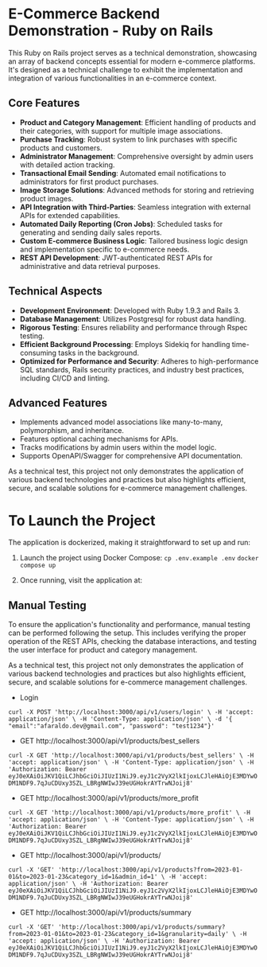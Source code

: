 # E-Commerce Backend Demonstration - Ruby on Rails

This Ruby on Rails project serves as a technical demonstration, showcasing an array of backend concepts essential for modern e-commerce platforms. It's designed as a technical challenge to exhibit the implementation and integration of various functionalities in an e-commerce context.

## Core Features

- **Product and Category Management**: Efficient handling of products and their categories, with support for multiple image associations.
- **Purchase Tracking**: Robust system to link purchases with specific products and customers.
- **Administrator Management**: Comprehensive oversight by admin users with detailed action tracking.
- **Transactional Email Sending**: Automated email notifications to administrators for first product purchases.
- **Image Storage Solutions**: Advanced methods for storing and retrieving product images.
- **API Integration with Third-Parties**: Seamless integration with external APIs for extended capabilities.
- **Automated Daily Reporting (Cron Jobs)**: Scheduled tasks for generating and sending daily sales reports.
- **Custom E-commerce Business Logic**: Tailored business logic design and implementation specific to e-commerce needs.
- **REST API Development**: JWT-authenticated REST APIs for administrative and data retrieval purposes.

## Technical Aspects

- **Development Environment**: Developed with Ruby 1.9.3 and Rails 3.
- **Database Management**: Utilizes Postgresql for robust data handling.
- **Rigorous Testing**: Ensures reliability and performance through Rspec testing.
- **Efficient Background Processing**: Employs Sidekiq for handling time-consuming tasks in the background.
- **Optimized for Performance and Security**: Adheres to high-performance SQL standards, Rails security practices, and industry best practices, including CI/CD and linting.

## Advanced Features

- Implements advanced model associations like many-to-many, polymorphism, and inheritance.
- Features optional caching mechanisms for APIs.
- Tracks modifications by admin users within the model logic.
- Supports OpenAPI/Swagger for comprehensive API documentation.

As a technical test, this project not only demonstrates the application of various backend technologies and practices but also highlights efficient, secure, and scalable solutions for e-commerce management challenges.

# To Launch the Project

The application is dockerized, making it straightforward to set up and run:

1. Launch the project using Docker Compose:
`cp .env.example .env`
`docker compose up`

2. Once running, visit the application at:

## Manual Testing

To ensure the application's functionality and performance, manual testing can be performed following the setup. This includes verifying the proper operation of the REST APIs, checking the database interactions, and testing the user interface for product and category management.

As a technical test, this project not only demonstrates the application of various backend technologies and practices but also highlights efficient, secure, and scalable solutions for e-commerce management challenges.

* Login

`curl -X POST 'http://localhost:3000/api/v1/users/login' \
    -H 'accept: application/json' \
    -H 'Content-Type: application/json' \
    -d '{ "email":"afaraldo.dev@gmail.com", "password": "test1234"}'`

* GET http://localhost:3000/api/v1/products/best_sellers

`curl -X GET 'http://localhost:3000/api/v1/products/best_sellers' \
    -H 'accept: application/json' \
    -H 'Content-Type: application/json' \
    -H 'Authorization: Bearer eyJ0eXAiOiJKV1QiLCJhbGciOiJIUzI1NiJ9.eyJ1c2VyX2lkIjoxLCJleHAiOjE3MDYwODM1NDF9.7qJuCDUxy3SZL_LBRgNWIwJ39eUGHokrAYTrwNJoij8'`

* GET http://localhost:3000/api/v1/products/more_profit

`curl -X GET 'http://localhost:3000/api/v1/products/more_profit' \
    -H 'accept: application/json' \
    -H 'Content-Type: application/json' \
    -H 'Authorization: Bearer eyJ0eXAiOiJKV1QiLCJhbGciOiJIUzI1NiJ9.eyJ1c2VyX2lkIjoxLCJleHAiOjE3MDYwODM1NDF9.7qJuCDUxy3SZL_LBRgNWIwJ39eUGHokrAYTrwNJoij8'`

* GET http://localhost:3000/api/v1/products/

`curl -X 'GET' 'http://localhost:3000/api/v1/products?from=2023-01-01&to=2023-01-23&category_id=1&admin_id=1' \
    -H 'accept: application/json' \
    -H 'Authorization: Bearer eyJ0eXAiOiJKV1QiLCJhbGciOiJIUzI1NiJ9.eyJ1c2VyX2lkIjoxLCJleHAiOjE3MDYwODM1NDF9.7qJuCDUxy3SZL_LBRgNWIwJ39eUGHokrAYTrwNJoij8'`

* GET http://localhost:3000/api/v1/products/summary

`curl -X 'GET' 'http://localhost:3000/api/v1/products/summary?from=2023-01-01&to=2023-01-23&category_id=1&granularity=daily' \
  -H 'accept: application/json' \
  -H 'Authorization: Bearer eyJ0eXAiOiJKV1QiLCJhbGciOiJIUzI1NiJ9.eyJ1c2VyX2lkIjoxLCJleHAiOjE3MDYwODM1NDF9.7qJuCDUxy3SZL_LBRgNWIwJ39eUGHokrAYTrwNJoij8'`
